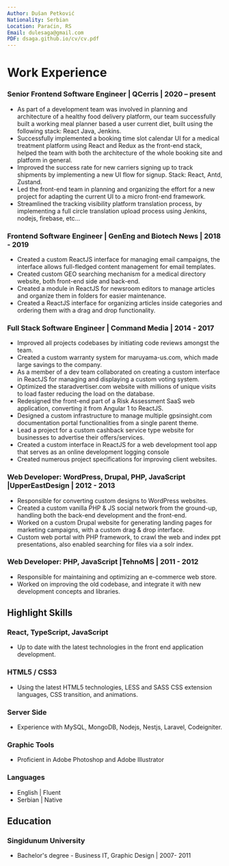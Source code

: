 ```yaml
---
Author: Dušan Petković
Nationality: Serbian
Location: Paraćin, RS
Email: dulesaga@gmail.com
PDF: dsaga.github.io/cv/cv.pdf
---
```


# Work Experience

### Senior Frontend Software Engineer | QCerris | 2020 – present
- As part of a development team was involved in planning and architecture of a healthy food delivery platform, our team successfully built a working meal planner based a user current diet, built using the following stack: React Java, Jenkins. 
- Successfully implemented a booking time slot calendar UI for a medical treatment platform using React and Redux as the front-end stack, helped the team with both the architecture of the whole booking site and platform in general. 
- Improved the success rate for new carriers signing up to track shipments by implementing a new UI flow for signup. Stack: React, Antd, Zustand.
- Led the front-end team in planning and organizing the effort for a new project for adapting the current UI to a micro front-end framework. 
- Streamlined the tracking visibility platform translation process, by implementing a full circle translation upload process using Jenkins, nodejs, firebase, etc… 


### Frontend Software Engineer | GenEng and Biotech News | 2018 - 2019
- Created a custom ReactJS interface for managing email campaigns, the interface allows full-fledged content management for email templates.
- Created custom GEO searching mechanism for a medical directory website, both front-end side and back-end.
- Created a module in ReactJS for newsroom editors to manage articles and organize them in folders for easier maintenance.
- Created a ReactJS interface for organizing articles inside categories and ordering them with a drag and drop functionality.

### Full Stack Software Engineer | Command Media | 2014 - 2017
- Improved all projects codebases by initiating code reviews amongst the team. 
- Created a custom warranty system for maruyama-us.com, which made large savings to the company.
- As a member of a dev team collaborated on creating a custom interface in ReactJS for managing and displaying a custom voting system.
- Optimized the staradvertiser.com website with millions of unique visits to load faster reducing the load on the database. 
- Redesigned the front-end part of a Risk Assessment SaaS web application, converting it from Angular 1 to ReactJS. 
- Designed a custom infrastructure to manage multiple gpsinsight.com documentation portal functionalities from a single parent theme.
- Lead a project for a custom cashback service type website for businesses to advertise their offers/services. 
- Created a custom interface in ReactJS for a web development tool app that serves as an online development logging console
- Created numerous project specifications for improving client websites.


### Web Developer: WordPress, Drupal, PHP, JavaScript |UpperEastDesign | 2012 - 2013
- Responsible for converting custom designs to WordPress websites.
- Created a custom vanilla PHP & JS social network from the ground-up, handling both the back-end development and the front-end. 
- Worked on a custom Drupal website for generating landing pages for marketing campaigns, with a custom drag & drop interface.
- Custom web portal with PHP framework, to crawl the web and index ppt presentations, also enabled searching for files via a solr index.


### Web Developer: PHP, JavaScript |TehnoMS | 2011 - 2012
- Responsible for maintaining and optimizing an e-commerce web store.
- Worked on improving the old codebase, and integrate it with new development concepts and libraries.

## Highlight Skills

### React, TypeScript, JavaScript 
- Up to date with the latest technologies in the front end application development. 

### HTML5 / CSS3
- Using the latest HTML5 technologies, LESS and SASS CSS extension languages, CSS transition, and animations.

### Server Side
- Experience with MySQL, MongoDB, Nodejs, Nestjs, Laravel, Codeigniter. 

### Graphic Tools
- Proficient in Adobe Photoshop and Adobe Illustrator

### Languages 
- English | Fluent
- Serbian | Native

## Education

### Singidunum University 
- Bachelor's degree - Business IT, Graphic Design | 2007- 2011
